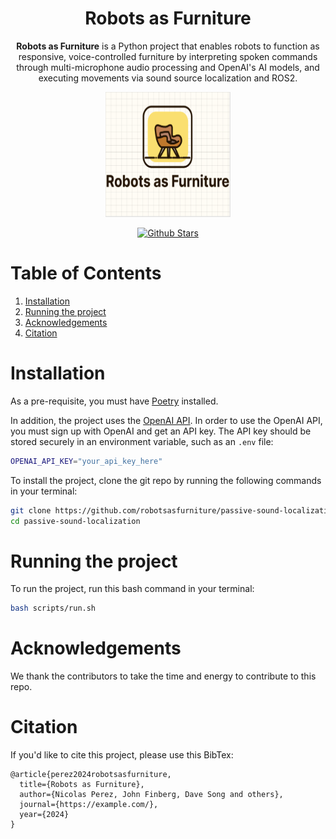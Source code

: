 <div align="center">
    <h1>
    Robots as Furniture
    </h1>
    <p>
    <b>Robots as Furniture</b> is a Python project that enables robots to function as responsive, voice-controlled furniture by interpreting spoken commands through multi-microphone audio processing and OpenAI's AI models, and executing movements via sound source localization and ROS2. <br>
    </p>
    <p>
    <img src="docs/logo.png" alt="Robots as Furniture Logo" style="width: 200px; height: 200px;">
    </p>
    <p>
    </p>
    <a href="https://github.com/ddlBoJack/SLAM-LLM"><img src="https://img.shields.io/github/stars/robotsasfurniture/passive-sound-localization
    " alt="Github Stars"></a>
</div>

# Table of Contents
1. [Installation](#installation)
2. [Running the project](#running-the-project)
3. [Acknowledgements](#acknowledgments)
4. [Citation](#citation)

# Installation
As a pre-requisite, you must have [Poetry](https://python-poetry.org/) installed.

In addition, the project uses the [OpenAI API](https://platform.openai.com/docs/overview). In order to use the OpenAI API, you must sign up with OpenAI and get an API key. The API key should be stored securely in an environment variable, such as an `.env` file:

```bash
OPENAI_API_KEY="your_api_key_here"
```


To install the project, clone the git repo by running the following commands in your terminal:
```bash
git clone https://github.com/robotsasfurniture/passive-sound-localization.git
cd passive-sound-localization
```

# Running the project
To run the project, run this bash command in your terminal:
```bash
bash scripts/run.sh
```

# Acknowledgements
We thank the contributors to take the time and energy to contribute to this repo. 

# Citation
If you'd like to cite this project, please use this BibTex:
```
@article{perez2024robotsasfurniture,
  title={Robots as Furniture},
  author={Nicolas Perez, John Finberg, Dave Song and others},
  journal={https://example.com/},
  year={2024}
}
```